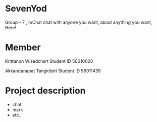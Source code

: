 # SevenYod
Group - 7 , mChat chat with anyone you want, about anything you want, Here!

# Member
Krittanon Wisedchart Student ID 56010020



Akkaratanapat Tangkitsiri Student ID 56011439

# Project description
  - chat
  - mark
  - etc..
